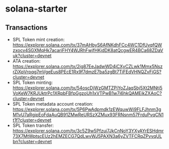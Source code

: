 # solana-starter

## Transactions

- SPL Token mint creation: https://explorer.solana.com/tx/37mAHbyS6AfNKdhFCc4WC1DfUvqfQWzxocv4SGXMqHk7acariFHY4WJRhFwjfHKjdDK8atQcgwER4BCa68ZDaVuk?cluster=devnet
- ATA creation: https://explorer.solana.com/tx/2ig87EeJadwWD4jCXyCZLwk1Mmx5NszrZiXpVrpqg7mVgeEus8PEcE1Rx9f7dmzE7ba5zgBt7TiFEdVHNQZvFiGS?cluster=devnet
- SPL Token minting: https://explorer.solana.com/tx/54oscDjWzGMTZPiYoZJaqSbj5Xt2MNtj5VoKeW7KRJUktrPc1XRpbFBfpGgzoUh1xVTPwB1w7i6hkQAMEikZXAoC?cluster=devnet
- SPL Token metadata account creation: https://explorer.solana.com/tx/5P6PwAdpmdk1zEWquwWi9FLFJhnm3gM1vU7aRgjpEoFdaAuQB91ZMwReURSzXZMux93FRNsnm57FrduPvqCN1t1f?cluster=devnet
- SPL Token transfer: https://explorer.solana.com/tx/3c5Z9w5Pfzui7JkCnNoY3YXyAYrESHdmr73X7MtWptscEUz2hEMZECG7QdLwvWJ5PAXN3a6yZVTFCRqZPvyqULbn?cluster=devnet
